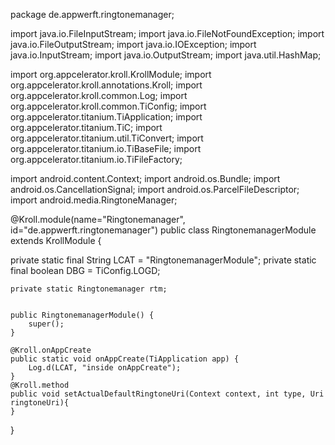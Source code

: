 package de.appwerft.ringtonemanager;

import java.io.FileInputStream;
import java.io.FileNotFoundException;
import java.io.FileOutputStream;
import java.io.IOException;
import java.io.InputStream;
import java.io.OutputStream;
import java.util.HashMap;

import org.appcelerator.kroll.KrollModule;
import org.appcelerator.kroll.annotations.Kroll;
import org.appcelerator.kroll.common.Log;
import org.appcelerator.kroll.common.TiConfig;
import org.appcelerator.titanium.TiApplication;
import org.appcelerator.titanium.TiC;
import org.appcelerator.titanium.util.TiConvert;
import org.appcelerator.titanium.io.TiBaseFile;
import org.appcelerator.titanium.io.TiFileFactory;

import android.content.Context;
import android.os.Bundle;
import android.os.CancellationSignal;
import android.os.ParcelFileDescriptor;
import android.media.RingtoneManager;

@Kroll.module(name="Ringtonemanager", id="de.appwerft.ringtonemanager")
public class RingtonemanagerModule extends KrollModule {

private static final String LCAT = "RingtonemanagerModule";
	private static final boolean DBG = TiConfig.LOGD;
	
	private static Ringtonemanager rtm;
	

	public RingtonemanagerModule() {
		super();
	}
	
	@Kroll.onAppCreate
	public static void onAppCreate(TiApplication app) {
		Log.d(LCAT, "inside onAppCreate");
	}
	@Kroll.method
	public void setActualDefaultRingtoneUri(Context context, int type, Uri ringtoneUri){
	}
}